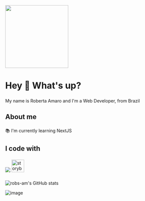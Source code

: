 
<img src="https://github.com/robs-am/robs-am/assets/102549776/c2caf281-7ac8-4198-be58-c0bbc8b4e6ed" width="200" height="200">


<h1 align="left">Hey 👋 What's up?</h1>

###

<p align="left">My name is Roberta Amaro and I'm a Web Developer, from Brazil</p>

###

<h2 align="left">About me</h2>

###

<p align="left">📚 I'm currently learning NextJS <br>

###

<h2 align="left">I code with</h2>

###

<div align="left">
 <!--  <img src="https://cdn.jsdelivr.net/gh/devicons/devicon/icons/javascript/javascript-original.svg" height="40" alt="javascript logo"  />
  <img width="12" />
  <img src="https://cdn.jsdelivr.net/gh/devicons/devicon/icons/typescript/typescript-original.svg" height="40" alt="typescript logo"  />
  <img width="12" />
  <img src="https://cdn.jsdelivr.net/gh/devicons/devicon/icons/react/react-original.svg" height="40" alt="react logo"  />
  <img width="12" />
  <img src="https://cdn.jsdelivr.net/gh/devicons/devicon/icons/nextjs/nextjs-original.svg" height="40" alt="nextjs logo"  />
  <img width="12" />
  <img src="https://cdn.jsdelivr.net/gh/devicons/devicon/icons/nextjs/tailwind-original.svg" height="40" alt="tailwind logo"  />
  <img width="12" />-->
  

  <img src="https://skillicons.dev/icons?i=js,typescript,react,postman,tailwind,styledcomponents,storybook,jest)](https://skillicons.dev" />

  <img src="https://cdn.jsdelivr.net/gh/devicons/devicon/icons/storybook/storybook-original.svg" height="40" alt="storybook logo"  />
 
</div>

###



![robs-am's GitHub stats](https://github-readme-stats.vercel.app/api?username=robs-am&show_icons=true&theme=tokyonight)
  
  ![image](https://github-readme-streak-stats.herokuapp.com/?user=robs-am&show_icons=true&theme=tokyonight)

